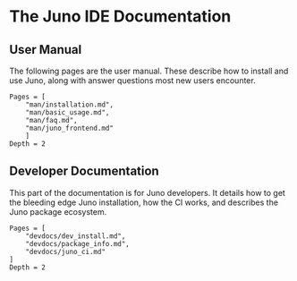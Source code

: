 # The Juno IDE Documentation

## User Manual

The following pages are the user manual. These describe how to install and use
Juno, along with answer questions most new users encounter.

```@contents
Pages = [
    "man/installation.md",
    "man/basic_usage.md",
    "man/faq.md",
    "man/juno_frontend.md"
    ]
Depth = 2
```

## Developer Documentation

This part of the documentation is for Juno developers. It details how to get
the bleeding edge Juno installation, how the CI works, and describes the Juno
package ecosystem.

```@contents
Pages = [
    "devdocs/dev_install.md",
    "devdocs/package_info.md",
    "devdocs/juno_ci.md"
]
Depth = 2
```
